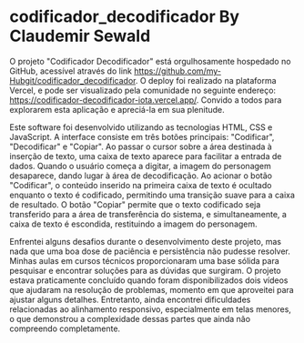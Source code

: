 # codificador_decodificador By Claudemir Sewald

O projeto "Codificador Decodificador" está orgulhosamente hospedado no GitHub, acessível através do link https://github.com/my-Hubgit/codificador_decodificador. O deploy foi realizado na plataforma Vercel, e pode ser visualizado pela comunidade no seguinte endereço: https://codificador-decodificador-iota.vercel.app/. Convido a todos para explorarem esta aplicação e apreciá-la em sua plenitude.

Este software foi desenvolvido utilizando as tecnologias HTML, CSS e JavaScript. A interface consiste em três botões principais: "Codificar", "Decodificar" e "Copiar". Ao passar o cursor sobre a área destinada à inserção de texto, uma caixa de texto aparece para facilitar a entrada de dados. Quando o usuário começa a digitar, a imagem do personagem desaparece, dando lugar à área de decodificação. Ao acionar o botão "Codificar", o conteúdo inserido na primeira caixa de texto é ocultado enquanto o texto é codificado, permitindo uma transição suave para a caixa de resultado. O botão "Copiar" permite que o texto codificado seja transferido para a área de transferência do sistema, e simultaneamente, a caixa de texto é escondida, restituindo a imagem do personagem.

Enfrentei alguns desafios durante o desenvolvimento deste projeto, mas nada que uma boa dose de paciência e persistência não pudesse resolver. Minhas aulas em cursos técnicos proporcionaram uma base sólida para pesquisar e encontrar soluções para as dúvidas que surgiram. O projeto estava praticamente concluído quando foram disponibilizados dois vídeos que ajudaram na resolução de problemas, momento em que aproveitei para ajustar alguns detalhes. Entretanto, ainda encontrei dificuldades relacionadas ao alinhamento responsivo, especialmente em telas menores, o que demonstrou a complexidade dessas partes que ainda não compreendo completamente.